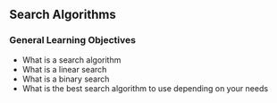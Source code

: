 ## Search Algorithms

### General Learning Objectives

- What is a search algorithm
- What is a linear search
- What is a binary search
- What is the best search algorithm to use depending on your needs
